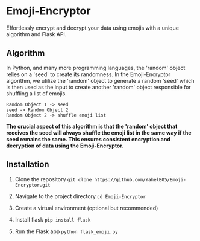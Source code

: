 # Emoji-Encryptor
Effortlessly encrypt and decrypt your data using emojis with a unique algorithm and Flask API.

## Algorithm
In Python, and many more programming languages, the 'random' object relies on a 'seed' to create its randomness.
In the Emoji-Encryptor algorithm, we utilize the 'random' object to generate a random 'seed' which is then used as the input to create another 'random' object responsible for shuffling a list of emojis.
```
Random Object 1 -> seed
seed -> Random Object 2
Random Object 2 -> shuffle emoji list
```

**The crucial aspect of this algorithm is that the 'random' object that receives the seed will always shuffle the emoji list in the same way if the seed remains the same. This ensures consistent encryption and decryption of data using the Emoji-Encryptor.**

## Installation

1. Clone the repository
`git clone https://github.com/YahelB05/Emoji-Encryptor.git`

3. Navigate to the project directory
`cd Emoji-Encryptor`

4. Create a virtual environment (optional but recommended)

5. Install flask
`pip install flask`

6. Run the Flask app
`python flask_emoji.py`
